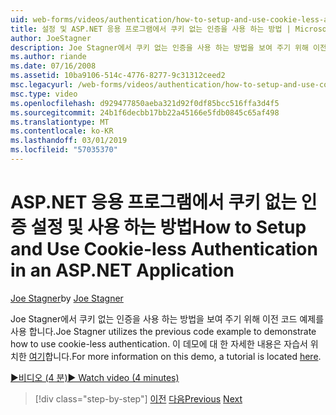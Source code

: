 ```yaml
---
uid: web-forms/videos/authentication/how-to-setup-and-use-cookie-less-authentication-in-an-aspnet-application
title: 설정 및 ASP.NET 응용 프로그램에서 쿠키 없는 인증을 사용 하는 방법 | Microsoft Docs
author: JoeStagner
description: Joe Stagner에서 쿠키 없는 인증을 사용 하는 방법을 보여 주기 위해 이전 코드 예제를 사용 합니다. 이 데모에 대 한 자세한 내용은 자습서는 다음 위치 중...
ms.author: riande
ms.date: 07/16/2008
ms.assetid: 10ba9106-514c-4776-8277-9c31312ceed2
msc.legacyurl: /web-forms/videos/authentication/how-to-setup-and-use-cookie-less-authentication-in-an-aspnet-application
msc.type: video
ms.openlocfilehash: d929477850aeba321d92f0df85bcc516ffa3d4f5
ms.sourcegitcommit: 24b1f6decbb17bb22a45166e5fdb0845c65af498
ms.translationtype: MT
ms.contentlocale: ko-KR
ms.lasthandoff: 03/01/2019
ms.locfileid: "57035370"
---
```

<a name="how-to-setup-and-use-cookie-less-authentication-in-an-aspnet-application"></a><span data-ttu-id="6ce73-104">ASP.NET 응용 프로그램에서 쿠키 없는 인증 설정 및 사용 하는 방법</span><span class="sxs-lookup"><span data-stu-id="6ce73-104">How to Setup and Use Cookie-less Authentication in an ASP.NET Application</span></span>
====================
<span data-ttu-id="6ce73-105">[Joe Stagner](https://github.com/JoeStagner)</span><span class="sxs-lookup"><span data-stu-id="6ce73-105">by [Joe Stagner](https://github.com/JoeStagner)</span></span>

<span data-ttu-id="6ce73-106">Joe Stagner에서 쿠키 없는 인증을 사용 하는 방법을 보여 주기 위해 이전 코드 예제를 사용 합니다.</span><span class="sxs-lookup"><span data-stu-id="6ce73-106">Joe Stagner utilizes the previous code example to demonstrate how to use cookie-less authentication.</span></span> <span data-ttu-id="6ce73-107">이 데모에 대 한 자세한 내용은 자습서 위치한 [여기](../../overview/older-versions-security/introduction/forms-authentication-configuration-and-advanced-topics-vb.md)합니다.</span><span class="sxs-lookup"><span data-stu-id="6ce73-107">For more information on this demo, a tutorial is located [here](../../overview/older-versions-security/introduction/forms-authentication-configuration-and-advanced-topics-vb.md).</span></span>

[<span data-ttu-id="6ce73-108">&#9654;비디오 (4 분)</span><span class="sxs-lookup"><span data-stu-id="6ce73-108">&#9654; Watch video (4 minutes)</span></span>](https://channel9.msdn.com/Blogs/ASP-NET-Site-Videos/how-to-setup-and-use-cookie-less-authentication-in-an-aspnet-application)

> [!div class="step-by-step"]
> <span data-ttu-id="6ce73-109">[이전](how-to-change-the-forms-authentication-properties.md)
> [다음](asp-forms-login-relocation.md)</span><span class="sxs-lookup"><span data-stu-id="6ce73-109">[Previous](how-to-change-the-forms-authentication-properties.md)
[Next](asp-forms-login-relocation.md)</span></span>
